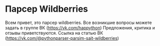 # Парсер Wildberries
Всем привет, это парсер wildberries.
Все возникшие вопросы можете задать в группе ВК (https://vk.com/happython)
Предложения, критика и отзывы приветствуются.
Ссылка на статью ВК (https://vk.com/@pythonparser-parsim-sait-wildberries)
